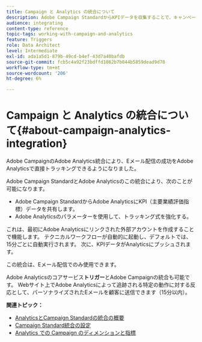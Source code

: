 ```yaml
---
title: Campaign と Analytics の統合について
description: Adobe Campaign StandardからKPIデータを収集することで、キャンペーンデータをAdobe Analyticsと共有して、Adobe Campaignの電子メールマーケティング指標を測定できるようになりました。
audience: integrating
content-type: reference
topic-tags: working-with-campaign-and-analytics
feature: Triggers
role: Data Architect
level: Intermediate
exl-id: ada1a5d1-879b-49cd-b4ef-43d7a40bafdb
source-git-commit: fcb5c4a92f23bdffd1082b7b044b5859dead9d70
workflow-type: tm+mt
source-wordcount: '206'
ht-degree: 6%

---
```


# Campaign と Analytics の統合について{#about-campaign-analytics-integration}

Adobe CampaignのAdobe Analytics統合により、Eメール配信の成功をAdobe Analyticsで直接トラッキングできるようになりました。

Adobe Campaign StandardとAdobe Analyticsのこの統合により、次のことが可能になります。

* Adobe Campaign StandardからAdobe AnalyticsにKPI（主要業績評価指標）データを共有します。
* Adobe Analyticsのパラメーターを使用して、トラッキング式を強化する。

これは、最初にAdobe Analyticsにリンクされた外部アカウントを作成することで機能します。 テクニカルワークフローが自動的に起動し、デフォルトでは、15分ごとに自動実行されます。 次に、KPIデータがAnalyticsにプッシュされます。

この統合は、Eメール配信でのみ使用できます。

Adobe Analyticsのコアサービス&#x200B;**トリガー**&#x200B;とAdobe Campaignの統合も可能です。 Webサイト上でAdobe Analyticsによって追跡される特定の動作に対する反応として、パーソナライズされたEメールを顧客に送信できます（15分以内）。

**関連トピック：**

* [AnalyticsとCampaign Standardの統合の概要](https://experienceleague.adobe.com/docs/analytics/integration/adobe-campaign.html)
* [Campaign Standard統合の設定](https://experienceleague.adobe.com/docs/campaign-standard/using/integrating-with-adobe-cloud/working-with-campaign-and-analytics/configure-campaign-analytics-integration.html)
* [Analytics での Campaign のディメンションと指標](../../integrating/using/campaign-dimensions-and-metrics-in-analytics.md)
